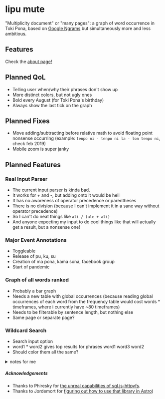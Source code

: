 # lipu mute

"Multiplicity document" or "many pages": a graph of word occurrence in Toki Pona, based on [Google Ngrams](https://books.google.com/ngrams/) but simultaneously more and less ambitious.

## Features

Check the [about page!]()

## Planned QoL

- Telling user when/why their phrases don't show up
- More distinct colors, but not ugly ones
- Bold every August (for Toki Pona's birthday)
- Always show the last tick on the graph

## Planned Fixes

- Move adding/subtracting before relative math to avoid floating point nonsense occurring (example: `tenpo ni - tenpo ni la - lon tenpo ni`, check feb 2019)
- Mobile zoom is super janky

## Planned Features

### Real Input Parser

- The current input parser is kinda bad.
- It works for + and -, but adding onto it would be hell
- It has no awareness of operator precedence or parentheses
- There is no division (because I can't implement it in a sane way without operator precedence)
- So I can't do neat things like `ali / (ale + ali)`
- And anyone expecting my input to do cool things like that will actually get a result, but a nonsense one!

### Major Event Annotations

- Toggleable
- Release of pu, ku, su
- Creation of ma pona, kama sona, facebook group
- Start of pandemic

### Graph of all words ranked

- Probably a bar graph
- Needs a new table with global occurrences (because reading global occurrences of each word from the frequency table would cost words \* timeframes, where i currently have ~80 timeframes)
- Needs to be filterable by sentence length, but nothing else
- Same page or separate page?

### Wildcard Search

- Search input option
- word1 \* word2 gives top results for phrases word1 word3 word2
- Should color them all the same?

<details>
  <summary>notes for me</summary>

1. create global occurrences table [overlapping need with bar graph]
1. count phrase length of input including \*
1. substitute \* for %
1. select from [global occurrence table] where phrase like [given phrase] and phrase_len = found len order by occurrences desc limit 10

</details>

##### Acknowledgements

- Thanks to Phiresky for [the unreal capabilities of sql.js-httpvfs](https://github.com/phiresky/sql.js-httpvfs).
- Thanks to Jordemort for [figuring out how to use that library in Astro](https://jordemort.dev/blog/client-side-search/))
